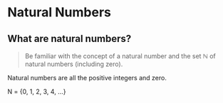 # Natural Numbers

## What are natural numbers?

> Be familiar with the concept of a natural number
> and the set ℕ of natural numbers (including zero).

Natural numbers are all the positive integers and zero.

N = {0, 1, 2, 3, 4, ...}
